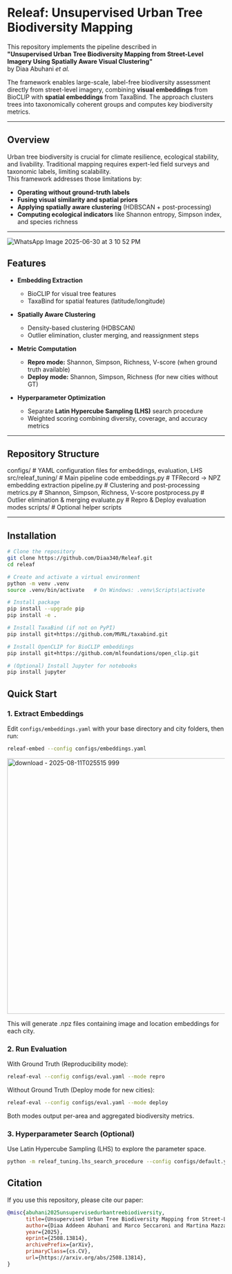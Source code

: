 # Releaf: Unsupervised Urban Tree Biodiversity Mapping

This repository implements the pipeline described in  
**"Unsupervised Urban Tree Biodiversity Mapping from Street-Level Imagery Using Spatially Aware Visual Clustering"**  
by Diaa Abuhani *et al.*

The framework enables large-scale, label-free biodiversity assessment directly from street-level imagery, combining **visual embeddings** from BioCLIP with **spatial embeddings** from TaxaBind. The approach clusters trees into taxonomically coherent groups and computes key biodiversity metrics.

---

## Overview

Urban tree biodiversity is crucial for climate resilience, ecological stability, and livability. Traditional mapping requires expert-led field surveys and taxonomic labels, limiting scalability.  
This framework addresses those limitations by:

- **Operating without ground-truth labels**
- **Fusing visual similarity and spatial priors**
- **Applying spatially aware clustering** (HDBSCAN + post-processing)
- **Computing ecological indicators** like Shannon entropy, Simpson index, and species richness

---

![WhatsApp Image 2025-06-30 at 3 10 52 PM](https://github.com/user-attachments/assets/4c68c337-17ae-4e7f-bc47-f7409aae6910)


## Features

- **Embedding Extraction**  
  - BioCLIP for visual tree features  
  - TaxaBind for spatial features (latitude/longitude)

- **Spatially Aware Clustering**  
  - Density-based clustering (HDBSCAN)  
  - Outlier elimination, cluster merging, and reassignment steps

- **Metric Computation**  
  - **Repro mode:** Shannon, Simpson, Richness, V-score (when ground truth available)  
  - **Deploy mode:** Shannon, Simpson, Richness (for new cities without GT)

- **Hyperparameter Optimization**  
  - Separate **Latin Hypercube Sampling (LHS)** search procedure  
  - Weighted scoring combining diversity, coverage, and accuracy metrics

---

## Repository Structure

configs/ # YAML configuration files for embeddings, evaluation, LHS
src/releaf_tuning/ # Main pipeline code
embeddings.py # TFRecord → NPZ embedding extraction
pipeline.py # Clustering and post-processing
metrics.py # Shannon, Simpson, Richness, V-score
postprocess.py # Outlier elimination & merging
evaluate.py # Repro & Deploy evaluation modes
scripts/ # Optional helper scripts


---
## Installation

```bash
# Clone the repository
git clone https://github.com/Diaa340/Releaf.git
cd releaf

# Create and activate a virtual environment
python -m venv .venv
source .venv/bin/activate   # On Windows: .venv\Scripts\activate

# Install package
pip install --upgrade pip
pip install -e .

# Install TaxaBind (if not on PyPI)
pip install git+https://github.com/MVRL/taxabind.git

# Install OpenCLIP for BioCLIP embeddings
pip install git+https://github.com/mlfoundations/open_clip.git

# (Optional) Install Jupyter for notebooks
pip install jupyter
```
## Quick Start

### 1. Extract Embeddings
Edit `configs/embeddings.yaml` with your base directory and city folders, then run:

```bash
releaf-embed --config configs/embeddings.yaml
```
<img width="1049" height="590" alt="download - 2025-08-11T025515 999" src="https://github.com/user-attachments/assets/495be337-a254-4a43-add5-61a41aed31e4" />

This will generate .npz files containing image and location embeddings for each city.


### 2.  Run Evaluation
With Ground Truth (Reproducibility mode):
```bash
releaf-eval --config configs/eval.yaml --mode repro
```
Without Ground Truth (Deploy mode for new cities):
```bash
releaf-eval --config configs/eval.yaml --mode deploy
```
Both modes output per-area and aggregated biodiversity metrics.

### 3. Hyperparameter Search (Optional)
Use Latin Hypercube Sampling (LHS) to explore the parameter space.
```bash
python -m releaf_tuning.lhs_search_procedure --config configs/default.yaml --samples 100
```
## Citation

If you use this repository, please cite our paper:

```bibtex
@misc{abuhani2025unsupervisedurbantreebiodiversity,
      title={Unsupervised Urban Tree Biodiversity Mapping from Street-Level Imagery Using Spatially-Aware Visual Clustering}, 
      author={Diaa Addeen Abuhani and Marco Seccaroni and Martina Mazzarello and Imran Zualkernan and Fabio Duarte and Carlo Ratti},
      year={2025},
      eprint={2508.13814},
      archivePrefix={arXiv},
      primaryClass={cs.CV},
      url={https://arxiv.org/abs/2508.13814}, 
}
```








